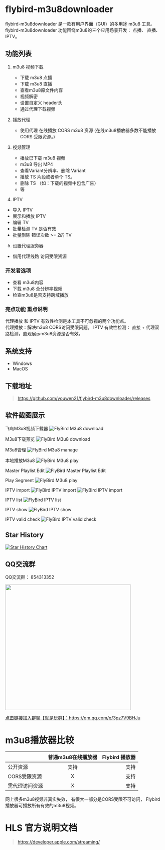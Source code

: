 # flybird-m3u8downloader
flybird-m3u8downloader 是一款有用户界面（GUI）的多用途 m3u8 工具。  
flybird-m3u8downloader 功能围绕m3u8的三个应用场景开发： 点播、 直播、 IPTV。  

## 功能列表
 1. m3u8 视频下载
    - 下载 m3u8 点播
    - 下载 m3u8 直播 
    - 查看m3u8原文件内容
    - 视频解密
    - 设置自定义 header头
    - 通过代理下载视频

 2. 播放代理
    -  使用代理 在线播放 CORS m3u8 资源 (在线m3u8播放器多数不能播放 CORS 受限资源。)

 3. 视频管理
    - 播放已下载 m3u8 视频
    - m3u8 导出 MP4
    - 查看Variant分辨率、删除 Variant
    - 播放 TS 片段或者单个 TS。
    - 删除 TS （如：下载的视频中包含广告）
    - 等

 4. IPTV
   - 导入 IPTV
   - 展示和播放 IPTV
   - 编辑 TV
   - 批量检测 TV 是否有效
   - 批量删除 错误次数 >= 2的 TV

 5. 设置代理服务器
   - 借用代理线路 访问受限资源

### 开发者选项
   - 查看 m3u8内容
   - 下载 m3u8 全分辨率视频
   - 检查m3u8是否支持跨域播放

### 亮点功能 重点说明
代理播放 和 IPTV 有效性检测是本工具不可忽视的两个功能点。  
代理播放：解决m3u8 CORS访问受限问题。
IPTV 有效性检测： 直接 + 代理双路检测，直观展示m3u8资源是否有效。

## 系统支持
 - Windows 
 - MacOS

## 下载地址
> https://github.com/youwen21/flybird-m3u8downloader/releases


## 软件截图展示
飞鸟M3u8视频下载器
![FlyBird M3u8 download](flybird-m3u8.png) 

M3u8下载预览
![FlyBird M3u8 download](download-preview.png)  


M3u8管理
![FlyBird M3u8 manage](./manage.png)  

本地播放M3u8
![FlyBird M3u8 play](play.png) 

Master Playlist Edit
![FlyBird Master Playlist Edit](master-playlist-edit.jpg) 

Play Segment
![FlyBird M3u8 play](play-ts.jpg) 


IPTV import
![FlyBird IPTV import](iptv-import-url.jpg) 
![FlyBird IPTV import](iptv-import-content.jpg) 

IPTV list
![FlyBird IPTV list](iptv-list.jpg) 

IPTV show
![FlyBird IPTV show](iptv-show.jpg) 

IPTV valid check
![FlyBird IPTV valid check](iptv-valid-check.jpg) 

## Star History

[![Star History Chart](https://api.star-history.com/svg?repos=youwen21/flybird-m3u8downloader&type=Date)](https://star-history.com/#youwen21/flybird-m3u8downloader&Date)



## QQ交流群
QQ交流群： 854313352  

<img src="qrcode_1717081395364.jpg" width="400" />  

<a href="https://qm.qq.com/q/3pz7V9BHJu">点击链接加入群聊【就是玩群】：https://qm.qq.com/q/3pz7V9BHJu</a>


# m3u8播放器比较

|     |      普通m3u8在线播放器      |  Flybird 播放器 |
|----------|:-------------:|------:|
| 公开资源 |   支持 | 支持 |
| CORS受限资源 |    X   |   支持 |
| 需代理访问资源 | X |    支持 |



网上很多m3u8视频非真实失效， 有很大一部分是CORS受限不可访问， Flybird 播放器可播放所有有效的m3u8视频。 



# HLS 官方说明文档
> https://developer.apple.com/streaming/